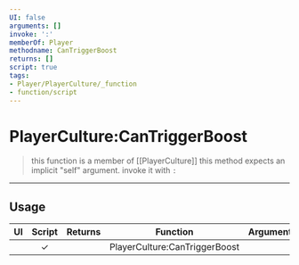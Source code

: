 ```yaml
---
UI: false
arguments: []
invoke: ':'
memberOf: Player
methodname: CanTriggerBoost
returns: []
script: true
tags:
- Player/PlayerCulture/_function
- function/script
---
```

# PlayerCulture:CanTriggerBoost
> this function is a member of [[PlayerCulture]]
> this method expects an implicit "self" argument. invoke it with `:`
-----
## Usage
|  UI | Script | Returns | Function | Arguments |
|:---:|:------:|-------:|:--------:|:---------|
| |✓||PlayerCulture:CanTriggerBoost||
